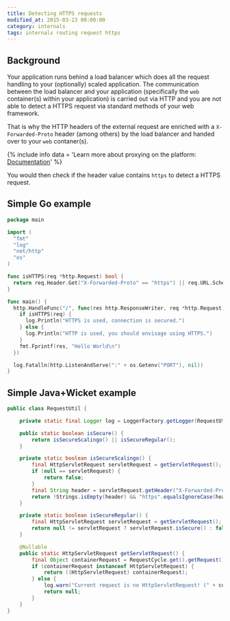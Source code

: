 ```yaml
---
title: Detecting HTTPS requests
modified_at: 2015-03-23 00:00:00
category: internals
tags: internals routing request https
---
```


## Background

Your application runs behind a load balancer which does all the request handling
to your (optionally) scaled application. The communication between the load
balancer and your application (specifically the `web` container(s) within your
application) is carried out via HTTP and you are not able to detect a HTTPS
request via standard methods of your web framework.

That is why the HTTP headers of the external request are enriched with
a `X-Forwarded-Proto` header (among others) by the load balancer and handed
over to your `web` contaner(s).

{% include info data = 'Learn more about proxying on the platform: <a href="/internals/routing.html">Documentation</a>' %}

You would then check if the header value contains `https` to detect a HTTPS
request.

## Simple Go example

```go
package main

import (
  "fmt"
  "log"
  "net/http"
  "os"
)

func isHTTPS(req *http.Request) bool {
  return req.Header.Get("X-Forwarded-Proto" == "https") || req.URL.Scheme == "https"
}

func main() {
  http.HandleFunc("/", func(res http.ResponseWriter, req *http.Request) {
    if isHTTPS(req) {
      log.Println("HTTPS is used, connection is secured.")
    } else {
      log.Println("HTTP is used, you should envisage using HTTPS.")
    }
    fmt.Fprintf(res, "Hello World\n")
  })

  log.Fatalln(http.ListenAndServe(":" + os.Getenv("PORT"), nil))
}
```

## Simple Java+Wicket example

```java
public class RequestUtil {

	private static final Logger log = LoggerFactory.getLogger(RequestUtil.class);

	public static boolean isSecure() {
		return isSecureScalingo() || isSecureRegular();
	}

	private static boolean isSecureScalingo() {
		final HttpServletRequest servletRequest = getServletRequest();
		if (null == servletRequest) {
			return false;
		}
		final String header = servletRequest.getHeader("X-Forwarded-Proto");
		return !Strings.isEmpty(header) && "https".equalsIgnoreCase(header);
	}

	private static boolean isSecureRegular() {
		final HttpServletRequest servletRequest = getServletRequest();
		return null != servletRequest ? servletRequest.isSecure() : false;
	}

	@Nullable
	public static HttpServletRequest getServletRequest() {
		final Object containerRequest = RequestCycle.get().getRequest().getContainerRequest();
		if (containerRequest instanceof HttpServletRequest) {
			return ((HttpServletRequest) containerRequest);
		} else {
			log.warn("Current request is no HttpServletRequest! (" + containerRequest + ")");
			return null;
		}
	}
}
```
